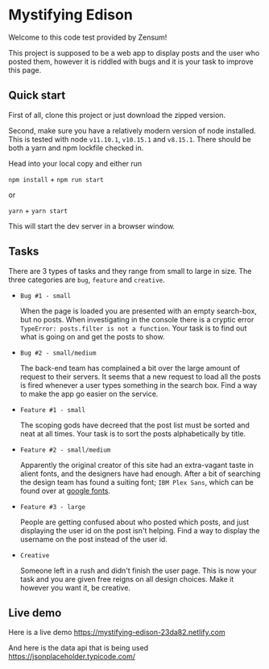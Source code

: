 # Mystifying Edison

Welcome to this code test provided by Zensum!

This project is supposed to be a web app to display posts and the user who posted them,
however it is riddled with bugs and it is your task to improve this page.

## Quick start

First of all, clone this project or just download the zipped version.

Second, make sure you have a relatively modern version of node installed. This is
tested with node `v11.10.1`, `v10.15.1` and `v8.15.1`. There should be both a yarn and npm lockfile checked in.

Head into your local copy and either run

`npm install` + `npm run start`

or

`yarn` + `yarn start`

This will start the dev server in a browser window.

## Tasks

There are 3 types of tasks and they range from small to large in size.
The three categories are `bug`, `feature` and `creative`.

* `Bug #1 - small`

  When the page is loaded you are presented with an empty search-box, but no posts.
  When investigating in the console there is a cryptic error `TypeError: posts.filter is not a function`.
  Your task is to find out what is going on and get the posts to show.

* `Bug #2 - small/medium`

  The back-end team has complained a bit over the large amount of request to their servers.
  It seems that a new request to load all the posts is fired whenever a user types something in the search box.
  Find a way to make the app go easier on the service.

* `Feature #1 - small`

  The scoping gods have decreed that the post list must be sorted and neat at all times.
  Your task is to sort the posts alphabetically by title.

* `Feature #2 - small/medium`

  Apparently the original creator of this site had an extra-vagant taste in alient fonts,
  and the designers have had enough. After a bit of searching the design team has found a suiting font;
  `IBM Plex Sans`, which can be found over at [google fonts](https://fonts.google.com/).

* `Feature #3 - large`

  People are getting confused about who posted which posts, and just displaying the user id
  on the post isn't helping. Find a way to display the username on the post instead of the user id.

* `Creative`

  Someone left in a rush and didn't finish the user page. This is now your task and you are
  given free reigns on all design choices. Make it however you want it, be creative.

## Live demo

Here is a live demo https://mystifying-edison-23da82.netlify.com

And here is the data api that is being used https://jsonplaceholder.typicode.com/
